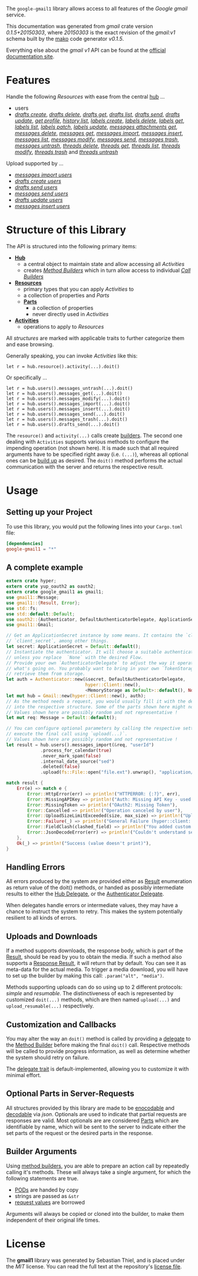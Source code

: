 <!---
DO NOT EDIT !
This file was generated automatically from 'src/mako/api/README.md.mako'
DO NOT EDIT !
-->
The `google-gmail1` library allows access to all features of the *Google gmail* service.

This documentation was generated from *gmail* crate version *0.1.5+20150303*, where *20150303* is the exact revision of the *gmail:v1* schema built by the [mako](http://www.makotemplates.org/) code generator *v0.1.5*.

Everything else about the *gmail* *v1* API can be found at the
[official documentation site](https://developers.google.com/gmail/api/).
# Features

Handle the following *Resources* with ease from the central [hub](http://byron.github.io/google-apis-rs/google-gmail1/struct.Gmail.html) ... 

* users
 * [*drafts create*](http://byron.github.io/google-apis-rs/google-gmail1/struct.UserDraftCreateCall.html), [*drafts delete*](http://byron.github.io/google-apis-rs/google-gmail1/struct.UserDraftDeleteCall.html), [*drafts get*](http://byron.github.io/google-apis-rs/google-gmail1/struct.UserDraftGetCall.html), [*drafts list*](http://byron.github.io/google-apis-rs/google-gmail1/struct.UserDraftListCall.html), [*drafts send*](http://byron.github.io/google-apis-rs/google-gmail1/struct.UserDraftSendCall.html), [*drafts update*](http://byron.github.io/google-apis-rs/google-gmail1/struct.UserDraftUpdateCall.html), [*get profile*](http://byron.github.io/google-apis-rs/google-gmail1/struct.UserGetProfileCall.html), [*history list*](http://byron.github.io/google-apis-rs/google-gmail1/struct.UserHistoryListCall.html), [*labels create*](http://byron.github.io/google-apis-rs/google-gmail1/struct.UserLabelCreateCall.html), [*labels delete*](http://byron.github.io/google-apis-rs/google-gmail1/struct.UserLabelDeleteCall.html), [*labels get*](http://byron.github.io/google-apis-rs/google-gmail1/struct.UserLabelGetCall.html), [*labels list*](http://byron.github.io/google-apis-rs/google-gmail1/struct.UserLabelListCall.html), [*labels patch*](http://byron.github.io/google-apis-rs/google-gmail1/struct.UserLabelPatchCall.html), [*labels update*](http://byron.github.io/google-apis-rs/google-gmail1/struct.UserLabelUpdateCall.html), [*messages attachments get*](http://byron.github.io/google-apis-rs/google-gmail1/struct.UserMessageAttachmentGetCall.html), [*messages delete*](http://byron.github.io/google-apis-rs/google-gmail1/struct.UserMessageDeleteCall.html), [*messages get*](http://byron.github.io/google-apis-rs/google-gmail1/struct.UserMessageGetCall.html), [*messages import*](http://byron.github.io/google-apis-rs/google-gmail1/struct.UserMessageImportCall.html), [*messages insert*](http://byron.github.io/google-apis-rs/google-gmail1/struct.UserMessageInsertCall.html), [*messages list*](http://byron.github.io/google-apis-rs/google-gmail1/struct.UserMessageListCall.html), [*messages modify*](http://byron.github.io/google-apis-rs/google-gmail1/struct.UserMessageModifyCall.html), [*messages send*](http://byron.github.io/google-apis-rs/google-gmail1/struct.UserMessageSendCall.html), [*messages trash*](http://byron.github.io/google-apis-rs/google-gmail1/struct.UserMessageTrashCall.html), [*messages untrash*](http://byron.github.io/google-apis-rs/google-gmail1/struct.UserMessageUntrashCall.html), [*threads delete*](http://byron.github.io/google-apis-rs/google-gmail1/struct.UserThreadDeleteCall.html), [*threads get*](http://byron.github.io/google-apis-rs/google-gmail1/struct.UserThreadGetCall.html), [*threads list*](http://byron.github.io/google-apis-rs/google-gmail1/struct.UserThreadListCall.html), [*threads modify*](http://byron.github.io/google-apis-rs/google-gmail1/struct.UserThreadModifyCall.html), [*threads trash*](http://byron.github.io/google-apis-rs/google-gmail1/struct.UserThreadTrashCall.html) and [*threads untrash*](http://byron.github.io/google-apis-rs/google-gmail1/struct.UserThreadUntrashCall.html)


Upload supported by ...

* [*messages import users*](http://byron.github.io/google-apis-rs/google-gmail1/struct.UserMessageImportCall.html)
* [*drafts create users*](http://byron.github.io/google-apis-rs/google-gmail1/struct.UserDraftCreateCall.html)
* [*drafts send users*](http://byron.github.io/google-apis-rs/google-gmail1/struct.UserDraftSendCall.html)
* [*messages send users*](http://byron.github.io/google-apis-rs/google-gmail1/struct.UserMessageSendCall.html)
* [*drafts update users*](http://byron.github.io/google-apis-rs/google-gmail1/struct.UserDraftUpdateCall.html)
* [*messages insert users*](http://byron.github.io/google-apis-rs/google-gmail1/struct.UserMessageInsertCall.html)



# Structure of this Library

The API is structured into the following primary items:

* **[Hub](http://byron.github.io/google-apis-rs/google-gmail1/struct.Gmail.html)**
    * a central object to maintain state and allow accessing all *Activities*
    * creates [*Method Builders*](http://byron.github.io/google-apis-rs/google-gmail1/trait.MethodsBuilder.html) which in turn
      allow access to individual [*Call Builders*](http://byron.github.io/google-apis-rs/google-gmail1/trait.CallBuilder.html)
* **[Resources](http://byron.github.io/google-apis-rs/google-gmail1/trait.Resource.html)**
    * primary types that you can apply *Activities* to
    * a collection of properties and *Parts*
    * **[Parts](http://byron.github.io/google-apis-rs/google-gmail1/trait.Part.html)**
        * a collection of properties
        * never directly used in *Activities*
* **[Activities](http://byron.github.io/google-apis-rs/google-gmail1/trait.CallBuilder.html)**
    * operations to apply to *Resources*

All *structures* are marked with applicable traits to further categorize them and ease browsing.

Generally speaking, you can invoke *Activities* like this:

```Rust,ignore
let r = hub.resource().activity(...).doit()
```

Or specifically ...

```ignore
let r = hub.users().messages_untrash(...).doit()
let r = hub.users().messages_get(...).doit()
let r = hub.users().messages_modify(...).doit()
let r = hub.users().messages_import(...).doit()
let r = hub.users().messages_insert(...).doit()
let r = hub.users().messages_send(...).doit()
let r = hub.users().messages_trash(...).doit()
let r = hub.users().drafts_send(...).doit()
```

The `resource()` and `activity(...)` calls create [builders][builder-pattern]. The second one dealing with `Activities` 
supports various methods to configure the impending operation (not shown here). It is made such that all required arguments have to be 
specified right away (i.e. `(...)`), whereas all optional ones can be [build up][builder-pattern] as desired.
The `doit()` method performs the actual communication with the server and returns the respective result.

# Usage

## Setting up your Project

To use this library, you would put the following lines into your `Cargo.toml` file:

```toml
[dependencies]
google-gmail1 = "*"
```

## A complete example

```Rust
extern crate hyper;
extern crate yup_oauth2 as oauth2;
extern crate google_gmail1 as gmail1;
use gmail1::Message;
use gmail1::{Result, Error};
use std::fs;
use std::default::Default;
use oauth2::{Authenticator, DefaultAuthenticatorDelegate, ApplicationSecret, MemoryStorage};
use gmail1::Gmail;

// Get an ApplicationSecret instance by some means. It contains the `client_id` and 
// `client_secret`, among other things.
let secret: ApplicationSecret = Default::default();
// Instantiate the authenticator. It will choose a suitable authentication flow for you, 
// unless you replace  `None` with the desired Flow.
// Provide your own `AuthenticatorDelegate` to adjust the way it operates and get feedback about 
// what's going on. You probably want to bring in your own `TokenStorage` to persist tokens and
// retrieve them from storage.
let auth = Authenticator::new(&secret, DefaultAuthenticatorDelegate,
                              hyper::Client::new(),
                              <MemoryStorage as Default>::default(), None);
let mut hub = Gmail::new(hyper::Client::new(), auth);
// As the method needs a request, you would usually fill it with the desired information
// into the respective structure. Some of the parts shown here might not be applicable !
// Values shown here are possibly random and not representative !
let mut req: Message = Default::default();

// You can configure optional parameters by calling the respective setters at will, and
// execute the final call using `upload(...)`.
// Values shown here are possibly random and not representative !
let result = hub.users().messages_import(&req, "userId")
             .process_for_calendar(true)
             .never_mark_spam(false)
             .internal_date_source("sed")
             .deleted(false)
             .upload(fs::File::open("file.ext").unwrap(), "application/octet-stream".parse().unwrap());

match result {
    Err(e) => match e {
        Error::HttpError(err) => println!("HTTPERROR: {:?}", err),
        Error::MissingAPIKey => println!("Auth: Missing API Key - used if there are no scopes"),
        Error::MissingToken => println!("OAuth2: Missing Token"),
        Error::Cancelled => println!("Operation canceled by user"),
        Error::UploadSizeLimitExceeded(size, max_size) => println!("Upload size too big: {} of {}", size, max_size),
        Error::Failure(_) => println!("General Failure (hyper::client::Response doesn't print)"),
        Error::FieldClash(clashed_field) => println!("You added custom parameter which is part of builder: {:?}", clashed_field),
        Error::JsonDecodeError(err) => println!("Couldn't understand server reply - maybe API needs update: {:?}", err),
    },
    Ok(_) => println!("Success (value doesn't print)"),
}

```
## Handling Errors

All errors produced by the system are provided either as [Result](http://byron.github.io/google-apis-rs/google-gmail1/enum.Result.html) enumeration as return value of 
the doit() methods, or handed as possibly intermediate results to either the 
[Hub Delegate](http://byron.github.io/google-apis-rs/google-gmail1/trait.Delegate.html), or the [Authenticator Delegate](http://byron.github.io/google-apis-rs/google-gmail1/../yup-oauth2/trait.AuthenticatorDelegate.html).

When delegates handle errors or intermediate values, they may have a chance to instruct the system to retry. This 
makes the system potentially resilient to all kinds of errors.

## Uploads and Downloads
If a method supports downloads, the response body, which is part of the [Result](http://byron.github.io/google-apis-rs/google-gmail1/enum.Result.html), should be
read by you to obtain the media.
If such a method also supports a [Response Result](http://byron.github.io/google-apis-rs/google-gmail1/trait.ResponseResult.html), it will return that by default.
You can see it as meta-data for the actual media. To trigger a media download, you will have to set up the builder by making
this call: `.param("alt", "media")`.

Methods supporting uploads can do so using up to 2 different protocols: 
*simple* and *resumable*. The distinctiveness of each is represented by customized 
`doit(...)` methods, which are then named `upload(...)` and `upload_resumable(...)` respectively.

## Customization and Callbacks

You may alter the way an `doit()` method is called by providing a [delegate](http://byron.github.io/google-apis-rs/google-gmail1/trait.Delegate.html) to the 
[Method Builder](http://byron.github.io/google-apis-rs/google-gmail1/trait.CallBuilder.html) before making the final `doit()` call. 
Respective methods will be called to provide progress information, as well as determine whether the system should 
retry on failure.

The [delegate trait](http://byron.github.io/google-apis-rs/google-gmail1/trait.Delegate.html) is default-implemented, allowing you to customize it with minimal effort.

## Optional Parts in Server-Requests

All structures provided by this library are made to be [enocodable](http://byron.github.io/google-apis-rs/google-gmail1/trait.RequestValue.html) and 
[decodable](http://byron.github.io/google-apis-rs/google-gmail1/trait.ResponseResult.html) via *json*. Optionals are used to indicate that partial requests are responses 
are valid.
Most optionals are are considered [Parts](http://byron.github.io/google-apis-rs/google-gmail1/trait.Part.html) which are identifiable by name, which will be sent to 
the server to indicate either the set parts of the request or the desired parts in the response.

## Builder Arguments

Using [method builders](http://byron.github.io/google-apis-rs/google-gmail1/trait.CallBuilder.html), you are able to prepare an action call by repeatedly calling it's methods.
These will always take a single argument, for which the following statements are true.

* [PODs][wiki-pod] are handed by copy
* strings are passed as `&str`
* [request values](http://byron.github.io/google-apis-rs/google-gmail1/trait.RequestValue.html) are borrowed

Arguments will always be copied or cloned into the builder, to make them independent of their original life times.

[wiki-pod]: http://en.wikipedia.org/wiki/Plain_old_data_structure
[builder-pattern]: http://en.wikipedia.org/wiki/Builder_pattern
[google-go-api]: https://github.com/google/google-api-go-client

# License
The **gmail1** library was generated by Sebastian Thiel, and is placed 
under the *MIT* license.
You can read the full text at the repository's [license file][repo-license].

[repo-license]: https://github.com/Byron/google-apis-rs/LICENSE.md

